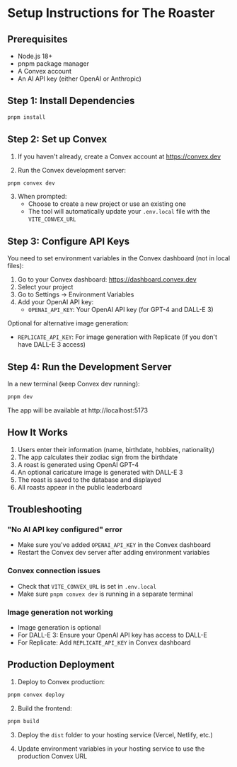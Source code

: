 # Setup Instructions for The Roaster

## Prerequisites
- Node.js 18+
- pnpm package manager
- A Convex account
- An AI API key (either OpenAI or Anthropic)

## Step 1: Install Dependencies
```bash
pnpm install
```

## Step 2: Set up Convex

1. If you haven't already, create a Convex account at https://convex.dev

2. Run the Convex development server:
```bash
pnpm convex dev
```

3. When prompted:
   - Choose to create a new project or use an existing one
   - The tool will automatically update your `.env.local` file with the `VITE_CONVEX_URL`

## Step 3: Configure API Keys

You need to set environment variables in the Convex dashboard (not in local files):

1. Go to your Convex dashboard: https://dashboard.convex.dev
2. Select your project
3. Go to Settings → Environment Variables
4. Add your OpenAI API key:
   - `OPENAI_API_KEY`: Your OpenAI API key (for GPT-4 and DALL-E 3)
   
Optional for alternative image generation:
   - `REPLICATE_API_KEY`: For image generation with Replicate (if you don't have DALL-E 3 access)

## Step 4: Run the Development Server

In a new terminal (keep Convex dev running):
```bash
pnpm dev
```

The app will be available at http://localhost:5173

## How It Works

1. Users enter their information (name, birthdate, hobbies, nationality)
2. The app calculates their zodiac sign from the birthdate
3. A roast is generated using OpenAI GPT-4
4. An optional caricature image is generated with DALL-E 3
5. The roast is saved to the database and displayed
6. All roasts appear in the public leaderboard

## Troubleshooting

### "No AI API key configured" error
- Make sure you've added `OPENAI_API_KEY` in the Convex dashboard
- Restart the Convex dev server after adding environment variables

### Convex connection issues
- Check that `VITE_CONVEX_URL` is set in `.env.local`
- Make sure `pnpm convex dev` is running in a separate terminal

### Image generation not working
- Image generation is optional
- For DALL-E 3: Ensure your OpenAI API key has access to DALL-E
- For Replicate: Add `REPLICATE_API_KEY` in Convex dashboard

## Production Deployment

1. Deploy to Convex production:
```bash
pnpm convex deploy
```

2. Build the frontend:
```bash
pnpm build
```

3. Deploy the `dist` folder to your hosting service (Vercel, Netlify, etc.)

4. Update environment variables in your hosting service to use the production Convex URL